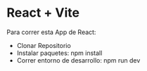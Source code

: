 # React + Vite

Para correr esta App de React:

- Clonar Repositorio
- Instalar paquetes:
    npm install
- Correr entorno de desarrollo:
    npm run dev
